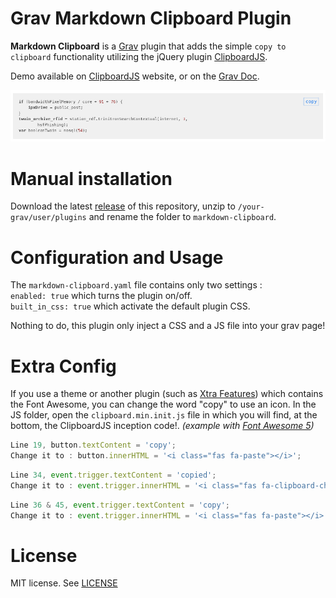 # Grav Markdown Clipboard Plugin

**Markdown Clipboard** is a [Grav](http://github.com/getgrav/grav) plugin that adds the simple `copy to clipboard` functionality utilizing the jQuery plugin [ClipboardJS](https://clipboardjs.com/).

Demo available on [ClipboardJS](https://clipboardjs.com/) website, or on the [Grav Doc](https://learn.getgrav.org/).

![Demo Screenshot](assets/readme.jpg)

# Manual installation

Download the latest [release](https://github.com/StellarisStudio/grav-plugin-markdown-clipboard/releases)  of this repository, unzip to `/your-grav/user/plugins` and rename the folder to `markdown-clipboard`.

# Configuration and Usage

The `markdown-clipboard.yaml` file contains only two settings :<br>
`enabled: true` which turns the plugin on/off.<br>
`built_in_css: true` which activate the default plugin CSS.

Nothing to do, this plugin only inject a CSS and a JS file into your grav page!

# Extra Config

If you use a theme or another plugin (such as [Xtra Features](https://github.com/StellarisStudio/grav-plugin-xtrafeatures)) which contains the Font Awesome, you can change the word "copy" to use an icon. In the JS folder, open the `clipboard.min.init.js` file in which you will find, at the bottom, the ClipboardJS inception code!. _(example with [Font Awesome 5](https://fontawesome.com/))_

```js
Line 19, button.textContent = 'copy';
Change it to : button.innerHTML = '<i class="fas fa-paste"></i>';
```
```js
Line 34, event.trigger.textContent = 'copied';
Change it to : event.trigger.innerHTML = '<i class="fas fa-clipboard-check"></i>';
```
```js
Line 36 & 45, event.trigger.textContent = 'copy';
Change it to : event.trigger.innerHTML = '<i class="fas fa-paste"></i>';
```

# License

MIT license. See [LICENSE](LICENSE)

